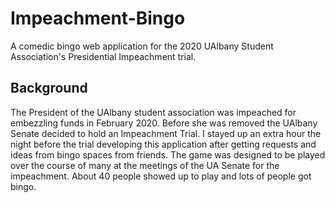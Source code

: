 # Impeachment-Bingo
A comedic bingo web application for the 2020 UAlbany Student Association's Presidential Impeachment trial.

## Background
The President of the UAlbany student association was impeached for embezzling funds in February 2020. Before she was removed the UAlbany Senate decided to hold an Impeachment Trial. I stayed up an extra hour the night before the trial developing this application after getting requests and ideas from bingo spaces from friends. The game was designed to be played over the course of many at the meetings of the UA Senate for the impeachment. About 40 people showed up to play and lots of people got bingo. 

